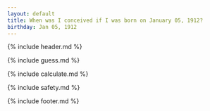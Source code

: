 ```yaml
---
layout: default
title: When was I conceived if I was born on January 05, 1912?
birthday: Jan 05, 1912
---
```


{% include header.md %}

{% include guess.md %}

{% include calculate.md %}

{% include safety.md %}

{% include footer.md %}



